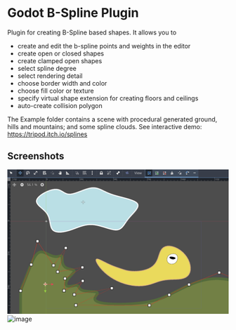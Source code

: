 # Godot B-Spline Plugin

Plugin for creating B-Spline based shapes. It allows you to

- create and edit the b-spline points and weights in the editor
- create open or closed shapes
- create clamped open shapes
- select spline degree
- select rendering detail
- choose border width and color
- choose fill color or texture
- specify virtual shape extension for creating floors and ceilings
- auto-create collision polygon

The Example folder contains a scene with procedural generated ground, hills and mountains; and some spline clouds.
See interactive demo: https://tripod.itch.io/splines

## Screenshots

<img width="922" alt="image" src="screenshots/img0.png">

<img width="922" alt="image" src="screenshots/splines-demo.gif">
